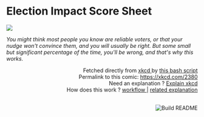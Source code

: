 # <b>Election Impact Score Sheet</b>

[![](https://imgs.xkcd.com/comics/election_impact_score_sheet.png)](https://xkcd.com/2380)

<i>You might think most people you know are reliable voters, or that your nudge won&#39;t convince them, and you will usually be right. But some small but significant percentage of the time, you&#39;ll be wrong, and that&#39;s why this works.</i>

<div align="right">
  Fetched directly from
  <a href="https://xkcd.com">
    xkcd
  </a>
  by
  <a href="https://github.com/Vanille-N/Vanille-N/blob/master/fetch">
    this bash script
  </a>
</div>
<div align="right">
  Permalink to this comic:
  <a href="https://xkcd.com/2380">
    https://xkcd.com/2380
  </a>
</div>
<div align="right">
  Need an explanation ?
  <a href="https://www.explainxkcd.com/wiki/index.php/2380">
    Explain xkcd
  </a>
</div>
<div align="right">
  How does this work ?
  <a href="https://github.com/Vanille-N/Vanille-N/blob/master/.github/workflows/build.yml">
    workflow
  </a>
  |
  <a href="https://simonwillison.net/2020/Jul/10/self-updating-profile-readme/">
    related explanation
  </a>
</div><br>

<a href="https://github.com/Vanille-N/Vanille-N/actions"><img src="https://github.com/Vanille-N/Vanille-N/workflows/Build%20README/badge.svg" align="right" alt="Build README"></a>

